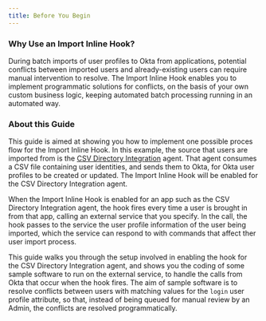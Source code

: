 ```yaml
---
title: Before You Begin
---
```


### Why Use an Import Inline Hook?

During batch imports of user profiles to Okta from applications, potential conflicts between imported users and already-existing users can require manual intervention to resolve. The Import Inline Hook enables you to implement programmatic solutions for conflicts, on the basis of your own custom business logic, keeping automated batch processing running in an automated way.

### About this Guide

This guide is aimed at showing you how to implement one possible proces flow for the Import Inline Hook. In this example, the source that users are imported from is the [CSV Directory Integration](https://help.okta.com/en/prod/Content/Topics/Directory/directory-integrations-csv.htm) agent. That agent consumes a CSV file containing user identities, and sends them to Okta, for Okta user profiles to be created or updated. The Import Inline Hook will be enabled for the CSV Directory Integration agent.

When the Import Inline Hook is enabled for an app such as the CSV Directory Integration agent, the hook fires every time a user is brought in from that app, calling an external service that you specify. In the call, the hook passes to the service the user profile information of the user being imported, which the service can respond to with commands that affect ther user import process.

This guide walks you through the setup involved in enabling the hook for the CSV Directory Integration agent, and shows you the coding of some sample software to run on the external service, to handle the calls from Okta that occur when the hook fires. The aim of sample software is to resolve conflicts between users with matching values for the `login` user profile attribute, so that, instead of being queued for manual review by an Admin, the conflicts are resolved programmatically.

<StackSelector snippet="platformdescription"/>

<NextSectionLink/>

